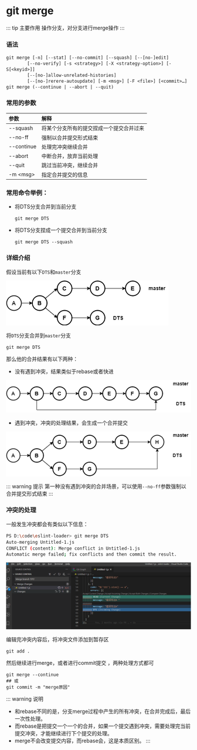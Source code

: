 # git merge

::: tip 主要作用
操作分支，对分支进行merge操作
:::

### 语法

```git
git merge [-n] [--stat] [--no-commit] [--squash] [--[no-]edit]
        [--no-verify] [-s <strategy>] [-X <strategy-option>] [-S[<keyid>]]
        [--[no-]allow-unrelated-histories]
        [--[no-]rerere-autoupdate] [-m <msg>] [-F <file>] [<commit>…​]
git merge (--continue | --abort | --quit)
```

### 常用的参数

| 参数         | 解释                   |
|:---------- |:-------------------- |
| --squash   | 将某个分支所有的提交捏成一个提交合并过来 |
| --no-ff    | 强制以合并提交形式结束          |
| --continue | 处理完冲突继续合并            |
| --abort    | 中断合并，放弃当前处理          |
| --quit     | 跳过当前冲突，继续合并          |
| -m \<msg\> | 指定合并提交的信息            |

### 常用命令举例：

- 将DTS分支合并到当前分支
  
  ```git
  git merge DTS
  ```

- 将DTS分支捏成一个提交合并到当前分支
  
  ```git
  git merge DTS --squash
  ```

### 详细介绍

假设当前有以下`DTS`和`master`分支

![merge图示](./assets/merge.png)

将`DTS`分支合并到`master`分支

```git
git merge DTS
```

那么他的合并结果有以下两种：

- 没有遇到冲突，结果类似于rebase或者快进

!["merge 合并结果"](./assets/merge_result1.png)

- 遇到冲突，冲突的处理结果，会生成一个合并提交

!["merge 合并结果"](./assets/merge_result2.png)

::: warning 提示
第一种没有遇到冲突的合并场景，可以使用`--no-ff`参数强制以合并提交形式结束
:::

### 冲突的处理

一般发生冲突都会有类似以下信息：

```bash
PS D:\code\eslint-loader> git merge DTS
Auto-merging Untitled-1.js
CONFLICT (content): Merge conflict in Untitled-1.js
Automatic merge failed; fix conflicts and then commit the result.
```

!["merge冲突"](./assets/merge_conflict.png)

编辑完冲突内容后，将冲突文件添加到暂存区

```git
git add .
```

然后继续进行merge，或者进行commit提交 ，两种处理方式都可

```git
git merge --continue
## 或
git commit -m "merge原因"
```

::: warning 说明

- 和rebase不同的是，分支merge过程中产生的所有冲突，在合并完成后，最后一次性处理。
- 而rebase是把提交一个一个的合并，如果一个提交遇到冲突，需要处理完当前提交冲突，才能继续进行下个提交的处理。
- merge不会改变提交内容，而rebase会，这是本质区别。
  :::
